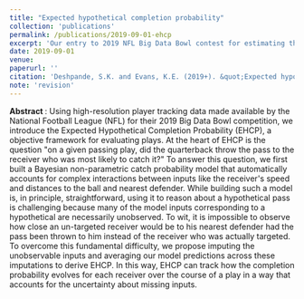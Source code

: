 ```yaml
---
title: "Expected hypothetical completion probability" 
collection: 'publications' 
permalink: /publications/2019-09-01-ehcp
excerpt: 'Our entry to 2019 NFL Big Data Bowl contest for estimating the probability a wide receiver catches a pass at all points along his route'
date: 2019-09-01
venue:
paperurl: ''
citation: 'Deshpande, S.K. and Evans, K.E. (2019+). &quot;Expected hypothetical completion probability.&quot; <i> (invited revision) </i>.'
note: 'revision'
---
```

<b> Abstract </b>: Using high-resolution player tracking data made available by the National Football League (NFL) for their 2019 Big Data Bowl competition, we introduce the Expected Hypothetical Completion Probability (EHCP), a objective framework for evaluating plays.
At the heart of EHCP is the question "on a given passing play, did the quarterback throw the pass to the receiver who was most likely to catch it?"
To answer this question, we first built a Bayesian non-parametric catch probability model that automatically accounts for complex interactions between inputs like the receiver's speed and distances to the ball and nearest defender.
While building such a model is, in principle, straightforward, using it to reason about a hypothetical pass is challenging because many of the model inputs corresponding to a hypothetical are necessarily unobserved.
To wit, it is impossible to observe how close an un-targeted receiver would be to his nearest defender had the pass been thrown to him instead of the receiver who was actually targeted.
To overcome this fundamental difficulty, we propose imputing the unobservable inputs and averaging our model predictions across these imputations to derive EHCP. 
In this way, EHCP can track how the completion probability evolves for each receiver over the course of a play in a way that accounts for the uncertainty about missing inputs.


